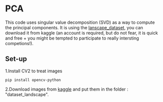 # PCA

This code uses singular value decomposition (SVD) as a way to compute the principal components.
It is using the [lanscape_dataset](https://www.kaggle.com/rareone0602/landscape-pictures-pca/data), you can download it from kaggle (an account is required, but do not fear, it is quick and free + you might be tempted to participate to really intersting competions!).

## Set-up
1.Install CV2 to treat images
```
pip install opencv-python
```
2.Download images from [kaggle](https://www.kaggle.com/rareone0602/landscape-pictures-pca/data) and put them in the folder : "dataset_landscape".


